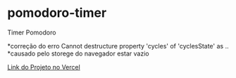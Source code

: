 # pomodoro-timer
 Timer Pomodoro
 
 *correção do erro Cannot destructure property 'cycles' of 'cyclesState' as ..
 *causado pelo  storege do navegador estar vazio 
 
 [Link do Projeto no Vercel](https://pomodoro-timer-01.vercel.app/)
